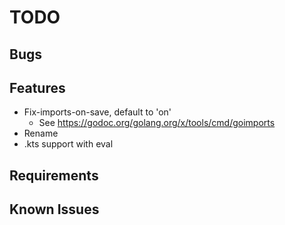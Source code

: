 # TODO

## Bugs

## Features

- Fix-imports-on-save, default to 'on'
    - See https://godoc.org/golang.org/x/tools/cmd/goimports
- Rename
- .kts support with eval

## Requirements

## Known Issues

